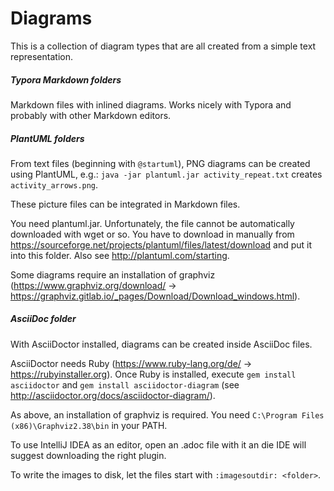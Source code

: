 # Diagrams
This is a collection of diagram types that are all created from a simple text representation.

##### Typora Markdown folders

Markdown files with inlined diagrams. Works nicely with Typora and probably with other Markdown editors.

##### PlantUML folders

From text files (beginning with `@startuml`), PNG diagrams can be created using PlantUML, e.g.:
`java -jar plantuml.jar activity_repeat.txt` creates `activity_arrows.png`.

These picture files can be integrated in Markdown files.

You need plantuml.jar. Unfortunately, the file cannot be automatically downloaded with wget or so. You have  to download in manually from https://sourceforge.net/projects/plantuml/files/latest/download and put it into this folder. Also see http://plantuml.com/starting.

Some diagrams require an installation of graphviz (https://www.graphviz.org/download/ → https://graphviz.gitlab.io/_pages/Download/Download_windows.html).

##### AsciiDoc folder

With AsciiDoctor installed, diagrams can be created inside AsciiDoc files.

AsciiDoctor needs Ruby (https://www.ruby-lang.org/de/ → https://rubyinstaller.org). Once Ruby is installed, execute `gem install asciidoctor` and `gem install asciidoctor-diagram` (see http://asciidoctor.org/docs/asciidoctor-diagram/).

As above, an installation of graphviz is required. You need `C:\Program Files (x86)\Graphviz2.38\bin` in your PATH.

To use IntelliJ IDEA as an editor, open an .adoc file with it an die IDE will suggest downloading the right plugin.

To write the images to disk, let the files start with `:imagesoutdir: <folder>`.

